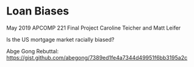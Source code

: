 # Loan Biases
May 2019
APCOMP 221 Final Project
Caroline Teicher and Matt Leifer

Is the US mortgage market racially biased?

Abge Gong Rebuttal: https://gist.github.com/abegong/7389ed1fe4a7344d49951f6bb3195a2c
